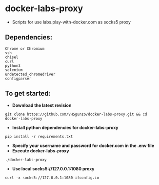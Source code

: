 # docker-labs-proxy
* Scripts for use labs.play-with-docker.com as socks5 proxy
## Dependencies:
```
Chrome or Chromium
ssh
chisel
curl
python3
selenium
undetected_chromedriver
configparser
```
## To get started:
* **Download the latest revision**
```
git clone https://github.com/VHSgunzo/docker-labs-proxy.git && cd docker-labs-proxy
```
* **Install python dependencies for docker-labs-proxy**
```
pip install -r requirements.txt
```
* **Specify your username and password for docker.com in the .env file**
* **Execute docker-labs-proxy**
```
./docker-labs-proxy
```
* **Use local socks5://127.0.0.1:1080 proxy**
```
curl -x socks5://127.0.0.1:1080 ifconfig.io
```

